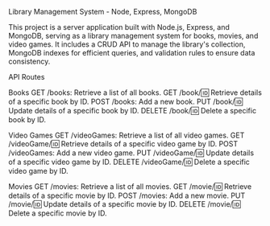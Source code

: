 
Library Management System - Node, Express, MongoDB

This project is a server application built with Node.js, Express, and MongoDB, serving as a library management system for books, movies, and video games. It includes a CRUD API to manage the library's collection, MongoDB indexes for efficient queries, and validation rules to ensure data consistency.

API Routes

Books
GET /books: Retrieve a list of all books.
GET /book/:id: Retrieve details of a specific book by ID.
POST /books: Add a new book.
PUT /book/:id: Update details of a specific book by ID.
DELETE /book/:id: Delete a specific book by ID.

Video Games
GET /videoGames: Retrieve a list of all video games.
GET /videoGame/:id: Retrieve details of a specific video game by ID.
POST /videoGames: Add a new video game.
PUT /videoGame/:id: Update details of a specific video game by ID.
DELETE /videoGame/:id: Delete a specific video game by ID.

Movies
GET /movies: Retrieve a list of all movies.
GET /movie/:id: Retrieve details of a specific movie by ID.
POST /movies: Add a new movie.
PUT /movie/:id: Update details of a specific movie by ID.
DELETE /movie/:id: Delete a specific movie by ID.
